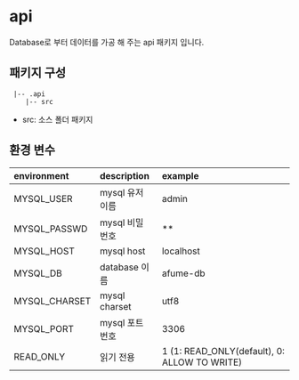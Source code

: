 # api

Database로 부터 데이터를 가공 해 주는 api 패키지 입니다.

## 패키지 구성

```
 |-- .api
    |-- src
```

- src: 소스 폴더 패키지


## 환경 변수

| environment   | description   | example                                      |
|:--------------|:--------------|:---------------------------------------------|
| MYSQL_USER    | mysql 유저 이름   | admin                                        |
| MYSQL_PASSWD  | mysql 비밀 번호   | **                                           |
| MYSQL_HOST    | mysql host    | localhost                                    |
| MYSQL_DB      | database 이름   | afume-db                                     |
| MYSQL_CHARSET | mysql charset | utf8                                         | 
| MYSQL_PORT    | mysql 포트 번호   | 3306                                         |
| READ_ONLY     | 읽기 전용         | 1 (1: READ_ONLY(default), 0: ALLOW TO WRITE) |